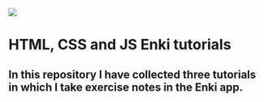 ![](https://miro.medium.com/max/5120/1*l4xICbIIYlz1OTymWCoUTw.jpeg)
# HTML, CSS and JS Enki tutorials

## In this repository I have collected three tutorials in which I take exercise notes  in the Enki app.

